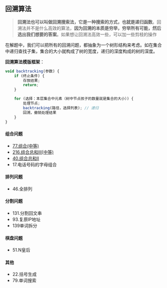 ## 回溯算法

> **回溯法也可以叫做回溯搜索法，它是一种搜索的方式，也就是递归函数**。回溯法并不是什么高效的算法，**因为回溯的本质是穷举，穷举所有可能，然后选出我们想要的答案**。如果想让回溯法高效一些，可以加一些剪枝的操作

在解题中，我们可以把所有的回溯问题，都抽象为一个树形结构来考虑。如在集合中递归查找子集，集合的大小就构成了树的宽度，递归的深度构成的树的深度。

**回溯算法模版框架**：

```js
void backtracking(参数) {
    if (终止条件) {
        存放结果;
        return;
    }

    for (选择：本层集合中元素（树中节点孩子的数量就是集合的大小）) {
        处理节点;
        backtracking(路径，选择列表); // 递归
        回溯，撤销处理结果
    }
}
```



#### 组合问题

- [77.组合(中等)](https://github.com/Capactity/blog/blob/master/algorithm/回溯算法/77-组合.md)
- [216.组合总和III(中等)](https://github.com/Capactity/blog/blob/master/algorithm/回溯算法/216-组合总和.md)
- [40.组合总和II](https://github.com/Capactity/blog/blob/master/algorithm/回溯算法/40-组合总和.md)
- 17.电话号码的字母组合

#### **排列问题**

- 46.全排列

#### 分割问题

- 131.分割回文串
- 93.复原IP地址
- 139单词拆分

#### 棋盘问题

- 51.N皇后

#### 其他

- 22.括号生成
- 79.单词搜索

